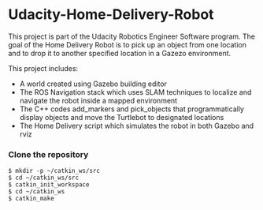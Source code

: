 # Udacity-Home-Delivery-Robot
This project is part of the Udacity Robotics Engineer Software program.  The goal of the Home Delivery Robot is to pick up an object from one location and to drop it to another specified location in a Gazezo environment.

This project includes:
- A world created using Gazebo building editor
- The ROS Navigation stack which uses SLAM techniques to localize and navigate the robot inside a mapped environment
- The C++ codes add_markers and pick_objects that programmatically display objects and move the Turtlebot to designated locations
- The Home Delivery script which simulates the robot in both Gazebo and rviz

### Clone the repository
```
$ mkdir -p ~/catkin_ws/src
$ cd ~/catkin_ws/src
$ catkin_init_workspace
$ cd ~/catkin_ws
$ catkin_make
```
